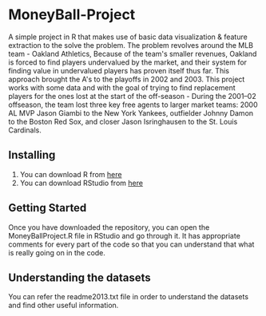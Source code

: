 # MoneyBall-Project
 A simple project in R that makes use of basic data visualization & feature extraction to the solve the problem.
 The problem revolves around the MLB team - Oakland Athletics, Because of the team's smaller revenues, Oakland is forced to find players undervalued by the market, and their system for finding value in undervalued players has proven itself thus far. This approach brought the A's to the playoffs in 2002 and 2003.
This project works with some data and with the goal of trying to find replacement players for the ones lost at the start of the off-season - During the 2001–02 offseason, the team lost three key free agents to larger market teams: 2000 AL MVP Jason Giambi to the New York Yankees, outfielder Johnny Damon to the Boston Red Sox, and closer Jason Isringhausen to the St. Louis Cardinals.

## Installing
 1. You can download R from [here](https://cran.cnr.berkeley.edu/)
 2. You can download RStudio from [here](https://rstudio.com/products/rstudio/download/)
 
 ## Getting Started
 Once you have downloaded the repository, you can open the MoneyBallProject.R file in RStudio and go through it.
 It has appropriate comments for every part of the code so that you can understand that what is really going on in the code.
 
 ## Understanding the datasets
 You can refer the readme2013.txt file in order to understand the datasets and find other useful information.
